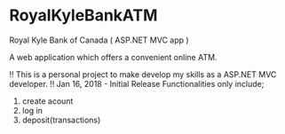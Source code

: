 # RoyalKyleBankATM
Royal Kyle Bank of Canada ( ASP.NET MVC app )

A web application which offers a convenient online ATM.

!! This is a personal project to make develop my skills as a ASP.NET MVC developer. !!
Jan 16, 2018 - Initial Release
Functionalities only include;
  1. create acount
  2. log in
  3. deposit(transactions)



